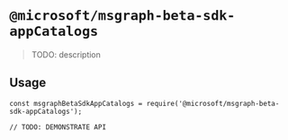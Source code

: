 # `@microsoft/msgraph-beta-sdk-appCatalogs`

> TODO: description

## Usage

```
const msgraphBetaSdkAppCatalogs = require('@microsoft/msgraph-beta-sdk-appCatalogs');

// TODO: DEMONSTRATE API
```

